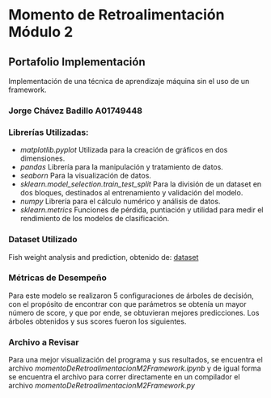# Momento de Retroalimentación Módulo 2
## Portafolio Implementación
Implementación de una técnica de aprendizaje máquina sin el uso de un framework.
### Jorge Chávez Badillo A01749448

### Librerías Utilizadas:

* *matplotlib.pyplot* Utilizada para la creación de gráficos en dos dimensiones. 
* *pandas* Librería para la manipulación y tratamiento de datos. 
* *seaborn* Para la visualización de datos. 
* *sklearn.model_selection.train_test_split* Para la división de un dataset en dos bloques, destinados al entrenamiento y validación del modelo. 
* *numpy* Librería para el cálculo numérico y análisis de datos.
* *sklearn.metrics* Funciones de pérdida, puntiación y utilidad para medir el rendimiento de los modelos de clasificación. 

### Dataset Utilizado

Fish weight analysis and prediction, obtenido de: [dataset](https://www.kaggle.com/code/agustinpugliese/fish-weight-analysis-and-prediction/notebook)

### Métricas de Desempeño 

Para este modelo se realizaron 5 configuraciones de árboles de decisión, con el propósito de encontrar con que parámetros se obtenía un mayor número de score, y que por ende, se obtuvieran mejores predicciones. Los árboles obtenidos y sus scores fueron los siguientes. 

### Archivo a Revisar 
                                                                                                                             
Para una mejor visualización del programa y sus resultados, se encuentra el archivo *momentoDeRetroalimentacionM2Framework.ipynb* y de igual forma se encuentra el archivo para correr directamente en un compilador el archivo *momentoDeRetroalimentacionM2Framework.py*
